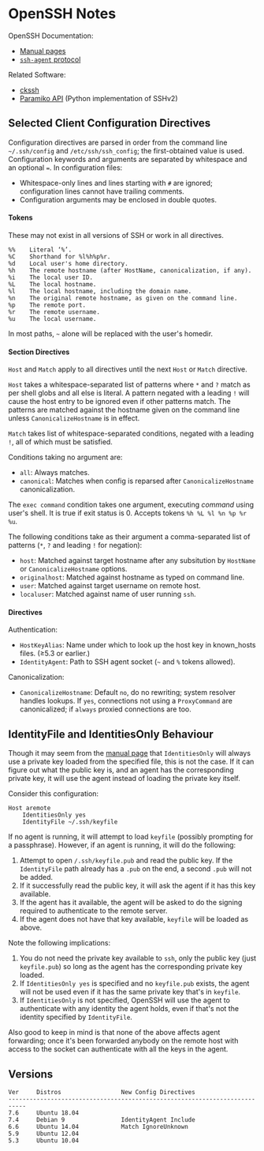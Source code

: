 OpenSSH Notes
=============

OpenSSH Documentation:
* [Manual pages][manual]
* [`ssh-agent` protocol][agent-protocol]

Related Software:
* [ckssh]
* [Paramiko API] (Python implementation of SSHv2)


Selected Client Configuration Directives
----------------------------------------

Configuration directives are parsed in order from the command line
`~/.ssh/config` and `/etc/ssh/ssh_config`; the first-obtained value is
used. Configuration keywords and arguments are separated by whitespace
and an optional `=`. In configuration files:
- Whitespace-only lines and lines starting with `#` are ignored;
  configuration lines cannot have trailing comments.
- Configuration arguments may be enclosed in double quotes.

#### Tokens

These may not exist in all versions of SSH or work in all directives.

    %%    Literal ‘%’.
    %C    Shorthand for %l%h%p%r.
    %d    Local user's home directory.
    %h    The remote hostname (after HostName, canonicalization, if any).
    %i    The local user ID.
    %L    The local hostname.
    %l    The local hostname, including the domain name.
    %n    The original remote hostname, as given on the command line.
    %p    The remote port.
    %r    The remote username.
    %u    The local username.

In most paths, `~` alone will be replaced with the user's homedir.

#### Section Directives

`Host` and `Match` apply to all directives until the next `Host` or
`Match` directive.

`Host` takes a whitespace-separated list of patterns where `*` and `?`
match as per shell globs and all else is literal. A pattern negated
with a leading `!` will cause the host entry to be ignored even if
other patterns match. The patterns are matched against the hostname
given on the command line unless `CanonicalizeHostname` is in effect.

`Match` takes list of whitespace-separated conditions, negated with a
leading `!`, all of which must be satisfied.

Conditions taking no argument are:
- `all`: Always matches.
- `canonical`: Matches when config is reparsed after
  `CanonicalizeHostname` canonicalization.

The `exec command` condition takes one argument, executing _command_
using user's shell. It is true if exit status is 0. Accepts tokens
`%h %L %l %n %p %r %u`.

The following conditions take as their argument a comma-separated list
of patterns (`*`, `?` and leading `!` for negation):
- `host`: Matched against target hostname after any subsitution by
  `HostName` or `CanonicalizeHostname` options.
- `originalhost`: Matched against hostname as typed on command line.
- `user`: Matched against target username on remote host.
- `localuser`: Matched against name of user running `ssh`.

#### Directives

Authentication:
- `HostKeyAlias`: Name under which to look up the host key in
  known_hosts files. (≥5.3 or earlier.)
- `IdentityAgent`: Path to SSH agent socket (`~` and `%` tokens
  allowed).

Canonicalization:
- `CanonicalizeHostname`: Default `no`, do no rewriting; system
  resolver handles lookups. If `yes`, connections not using a
  `ProxyCommand` are canonicalized; if `always` proxied connections
  are too.


IdentityFile and IdentitiesOnly Behaviour
-----------------------------------------

Though it may seem from the [manual page][ssh_config] that
`IdentitiesOnly` will always use a private key loaded from the
specified file, this is not the case. If it can figure out what the
public key is, and an agent has the corresponding private key, it will
use the agent instead of loading the private key itself.

Consider this configuration:

    Host aremote
        IdentitiesOnly yes
        IdentityFile ~/.ssh/keyfile

If no agent is running, it will attempt to load `keyfile` (possibly
prompting for a passphrase). However, if an agent is running, it will
do the following:

1. Attempt to open `/.ssh/keyfile.pub` and read the public key. If the
   `IdentityFile` path already has a `.pub` on the end, a second
   `.pub` will not be added.
2. If it successfully read the public key, it will ask the agent if it
   has this key available.
3. If the agent has it available, the agent will be asked to do the
   signing required to authenticate to the remote server.
4. If the agent does not have that key available, `keyfile` will be
   loaded as above.

Note the following implications:

1. You do not need the private key available to `ssh`, only the public
   key (just `keyfile.pub`) so long as the agent has the corresponding
   private key loaded.
2. If `IdentitiesOnly yes` is specified and  no `keyfile.pub` exists,
   the agent will not be used even if it has the same private key
   that's in `keyfile`.
3. If `IdentitiesOnly` is not specified, OpenSSH will use the agent to
   authenticate with any identity the agent holds, even if that's not
   the identity specified by `IdentityFile`.

Also good to keep in mind is that none of the above affects agent
forwarding; once it's been forwarded anybody on the remote host with
access to the socket can authenticate with all the keys in the agent.


Versions
--------

    Ver     Distros                 New Config Directives
    ---------------------------------------------------------------------------
    7.6     Ubuntu 18.04
    7.4     Debian 9                IdentityAgent Include
    6.6     Ubuntu 14.04            Match IgnoreUnknown
    5.9     Ubuntu 12.04
    5.3     Ubuntu 10.04



[Paramiko API]: http://docs.paramiko.org/
[agent-protocol]: http://api.libssh.org/rfc/PROTOCOL.agent
[ckssh]: https://github.com/cynic-net/ckssh
[manual]: https://www.openssh.com/manual.html
[ssh_config]: https://man.openbsd.org/ssh_config
